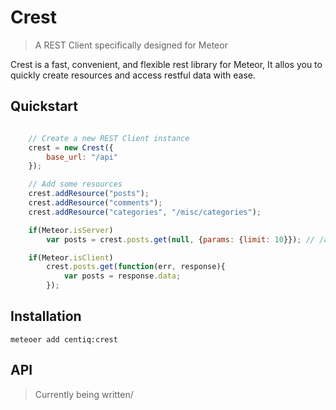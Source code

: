 Crest
====

> A REST Client specifically designed for Meteor

Crest is a fast, convenient, and flexible rest library for Meteor, It allos you to quickly create
resources and access restful data with ease.

## Quickstart

```javascript

	// Create a new REST Client instance
    crest = new Crest({
    	base_url: "/api"
    });

    // Add some resources
    crest.addResource("posts");
    crest.addResource("comments");
    crest.addResource("categories", "/misc/categories");

    if(Meteor.isServer)
    	var posts = crest.posts.get(null, {params: {limit: 10}}); // /api/posts?limit=10

    if(Meteor.isClient)
	    crest.posts.get(function(err, response){
	    	var posts = response.data;
	    });
```

## Installation

`meteoer add centiq:crest`

## API

> Currently being written/